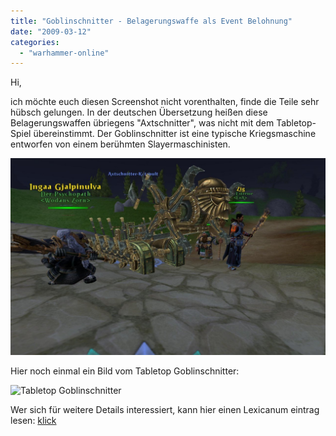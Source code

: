 ```yaml
---
title: "Goblinschnitter - Belagerungswaffe als Event Belohnung"
date: "2009-03-12"
categories: 
  - "warhammer-online"
---
```


Hi,

ich möchte euch diesen Screenshot nicht vorenthalten, finde die Teile sehr hübsch gelungen. In der deutschen Übersetzung heißen diese Belagerungswaffen übriegens "Axtschnitter", was nicht mit dem Tabletop-Spiel übereinstimmt. Der Goblinschnitter ist eine typische Kriegsmaschine entworfen von einem berühmten Slayermaschinisten.

[![Grrbrr_060_1.jpg](images/Grrbrr_060_1.jpg "Grrbrr_060_1.jpg")](/wp-content/uploads/Warhammer_09/Grrbrr_060_1.jpg)

Hier noch einmal ein Bild vom Tabletop Goblinschnitter:

![Tabletop Goblinschnitter](images/Goblinschnitter.JPG)

Wer sich für weitere Details interessiert, kann hier einen Lexicanum eintrag lesen: [klick](http://whfb.lexicanum.de/wiki/Goblinschnitter)
